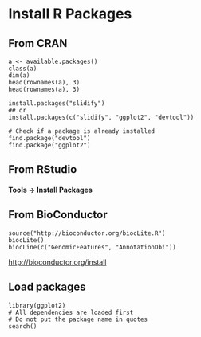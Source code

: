# Install R Packages

## From CRAN

```
a <- available.packages()
class(a)
dim(a)
head(rownames(a), 3)
head(rownames(a), 3)

install.packages("slidify")
## or
install.packages(c("slidify", "ggplot2", "devtool"))

# Check if a package is already installed
find.package("devtool")
find.package("ggplot2")

```

## From RStudio

#### Tools -> Install Packages

## From BioConductor

```
source("http://bioconductor.org/biocLite.R")
biocLite()
biocLine(c("GenomicFeatures", "AnnotationDbi"))

```

http://bioconductor.org/install

## Load packages

```
library(ggplot2)
# All dependencies are loaded first
# Do not put the package name in quotes
search()
```